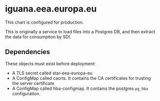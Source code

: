 # iguana.eea.europa.eu

This chart is configured for production.

This is originally a service to load files into a Postgres DB, and then extract the data for consumption by SDI. 

## Dependencies

These objects must exist before deployment:

- A TLS secret called star-eea-europa-eu
- A ConfigMap called cacrts. It contains the CA certificates for trusting the server certificate
- A ConfigMap called hba-configmap. It contains the postgres `pg_hba` configuration.
